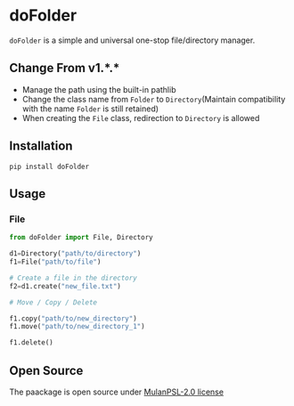 # doFolder

`doFolder` is a simple and universal one-stop file/directory manager.

## Change From v1.\*.\*

- Manage the path using the built-in pathlib
- Change the class name from `Folder` to `Directory`(Maintain compatibility with the name `Folder` is still retained)
- When creating the `File` class, redirection to `Directory` is allowed

## Installation

```shell
pip install doFolder
```

## Usage

### File

```python
from doFolder import File, Directory

d1=Directory("path/to/directory")
f1=File("path/to/file")

# Create a file in the directory
f2=d1.create("new_file.txt")

# Move / Copy / Delete

f1.copy("path/to/new_directory")
f1.move("path/to/new_directory_1")

f1.delete()
```

## Open Source

The paackage is open source under [MulanPSL-2.0 license](./LICENSE)
